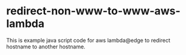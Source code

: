 # redirect-non-www-to-www-aws-lambda

This is example java script code for aws lambda@edge to redirect hostname to another hostname.
